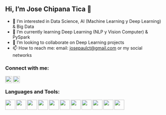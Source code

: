 ##   Hi, I’m Jose Chipana Tica 👋 


- 👀 I’m interested in Data Science, AI (Machine Learning y Deep Learning) & Big Data
- 🌱 I’m currently learning Deep Learning (NLP y Vision Computer) & PySpark 
- 💞️ I’m looking to collaborate on Deep Learning projects
- 📫 How to reach me: email: josepaulct@gmail.com or my social networks

### Connect with me:

<a href=https://www.linkedin.com/in/jchipana/>
<img align="left" alt="LinkedIn" width="22px" src="https://cdn.jsdelivr.net/npm/simple-icons@v3/icons/linkedin.svg" />
</a>

<a href=https://www.instagram.com/chipanajose/>
<img align="left" alt="Instagram" width="22px" src="https://cdn.jsdelivr.net/npm/simple-icons@v3/icons/instagram.svg" />
</a>

<br />

### Languages and Tools:

<img align="left" height="32" width="32" src="https://cdn.jsdelivr.net/npm/simple-icons@v4/icons/python.svg" />
<img align="left" height="32" width="32" src="https://cdn.jsdelivr.net/npm/simple-icons@v4/icons/java.svg" />
<img align="left" height="32" width="32" src="https://cdn.jsdelivr.net/npm/simple-icons@v4/icons/javascript.svg" />
 
<img align="left" height="32" width="32" src="https://cdn.jsdelivr.net/npm/simple-icons@v4/icons/tensorflow.svg" />
<img align="left" height="32" width="32" src="https://cdn.jsdelivr.net/npm/simple-icons@v4/icons/keras.svg" />
<img align="left" height="32" width="32" src="https://cdn.jsdelivr.net/npm/simple-icons@v4/icons/pytorch.svg" />

<img align="left" height="32" width="32" src="https://cdn.jsdelivr.net/npm/simple-icons@v4/icons/apachespark.svg" />

<img align="left" height="32" width="32" src="https://cdn.jsdelivr.net/npm/simple-icons@v4/icons/mysql.svg" />
<img align="left" height="32" width="32" src="https://cdn.jsdelivr.net/npm/simple-icons@v4/icons/mongodb.svg" />

<img align="left" height="32" width="32" src="https://cdn.jsdelivr.net/npm/simple-icons@v4/icons/googlecloud.svg" />
<img align="left" height="32" width="32" src="https://cdn.jsdelivr.net/npm/simple-icons@v4/icons/android.svg" />

<br />
<br />
